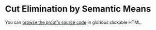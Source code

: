 # Cut Elimination by Semantic Means

You can [browse the proof's source code](https://bobatkey.github.io/semantic-cut-elimination/MAV.Example.html) in glorious clickable HTML.
